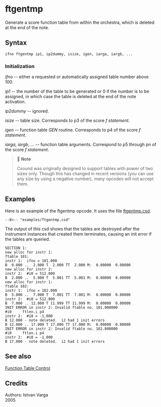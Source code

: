 <!--
id:ftgentmp
category:Table Control
-->
# ftgentmp
Generate a score function table from within the orchestra, which is deleted at the end of the note.

## Syntax
``` csound-orc
ifno ftgentmp ip1, ip2dummy, isize, igen, iarga, iargb, ...
```

### Initialization

_ifno_ --  either a requested or automatically assigned table number above 100.

_ip1_ -- the number of the table to be generated or 0 if the number is to be assigned, in which case the table is deleted at the end of the note activation.

_ip2dummy_ -- ignored.

_isize_ -- table size. Corresponds to p3 of the score _f statement_.

_igen_ -- function table _GEN_ routine. Corresponds to p4 of the score _f statement_.

_iarga, iargb, ..._ -- function table arguments. Correspond to p5 through pn of the score _f statement_.

> :memo: **Note**
>
> Csound was originally designed to support tables with power of two sizes only. Though this has changed in recent versions (you can use any size by using a negative number), many opcodes will not accept them.

## Examples

Here is an example of the ftgentmp opcode. It uses the file [ftgentmp.csd](../../examples/ftgentmp.csd).

``` csound-csd title="Example of the ftgentmp opcode." linenums="1"
--8<-- "examples/ftgentmp.csd"
```

The output of this csd shows that the tables are destroyed after the instrument instances that created them terminates, causing an init error if the tables are queried.

```
SECTION 1:
new alloc for instr 1:
ftable 101:
instr 1:  ifno = 101.000
B  0.000 ..  2.000 T  2.000 TT  2.000 M:  0.00000  0.00000
new alloc for instr 2:
instr 2:  #i0 = 512.000
B  2.000 ..  5.000 T  5.001 TT  5.001 M:  0.00000  0.00000
new alloc for instr 1:
ftable 102:
instr 1:  ifno = 102.000
B  5.000 ..  7.000 T  7.001 TT  7.001 M:  0.00000  0.00000
instr 2:  #i0 = 512.000
B  7.000 .. 12.000 T 11.999 TT 11.999 M:  0.00000  0.00000
INIT ERROR in instr 2: Invalid ftable no. 101.000000
#i0     ftlen.i p4
instr 2:  #i0 = -1.000
B 12.000 - note deleted.  i2 had 1 init errors
B 12.000 .. 17.000 T 17.000 TT 17.000 M:  0.00000  0.00000
INIT ERROR in instr 2: Invalid ftable no. 102.000000
#i0     ftlen.i p4
instr 2:  #i0 = -1.000
B 17.000 - note deleted.  i2 had 1 init errors
```

## See also

[Function Table Control](../../table/top)

## Credits

Authors: Istvan Varga<br>
2005<br>
